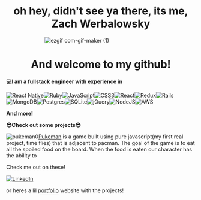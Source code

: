   
<h1 align="center">  oh hey, didn't see ya there, its me, Zach Werbalowsky </h1>
 
&nbsp;&nbsp;&nbsp;&nbsp;&nbsp;&nbsp;&nbsp;&nbsp;&nbsp;&nbsp;&nbsp;&nbsp;&nbsp;&nbsp;&nbsp;&nbsp;&nbsp;&nbsp;&nbsp;&nbsp;&nbsp;&nbsp;&nbsp;&nbsp;&nbsp; ![ezgif com-gif-maker (1)](https://user-images.githubusercontent.com/87534348/166334064-cc48d040-a239-4f7b-aa83-65a60a0f128f.gif)


<h1 align="center"> And welcome to my github! </h1>


💻**I am a fullstack engineer with experience in**

![React Native](https://img.shields.io/badge/React%20Native-%2361DAFB.svg?style=for-the-badge&logo=react&logoColor=black)![Ruby](https://img.shields.io/badge/ruby-%23CC342D.svg?style=for-the-badge&logo=ruby&logoColor=white)![JavaScript](https://img.shields.io/badge/javascript-%23323330.svg?style=for-the-badge&logo=javascript&logoColor=%23F7DF1E)![CSS3](https://img.shields.io/badge/css3-%231572B6.svg?style=for-the-badge&logo=css3&logoColor=white)![React](https://img.shields.io/badge/react-%2320232a.svg?style=for-the-badge&logo=react&logoColor=%2361DAFB)![Redux](https://img.shields.io/badge/redux-%23593d88.svg?style=for-the-badge&logo=redux&logoColor=white)![Rails](https://img.shields.io/badge/rails-%23CC0000.svg?style=for-the-badge&logo=ruby-on-rails&logoColor=white)![MongoDB](https://img.shields.io/badge/MongoDB-%234ea94b.svg?style=for-the-badge&logo=mongodb&logoColor=white)![Postgres](https://img.shields.io/badge/postgres-%23316192.svg?style=for-the-badge&logo=postgresql&logoColor=white)![SQLite](https://img.shields.io/badge/sqlite-%2307405e.svg?style=for-the-badge&logo=sqlite&logoColor=white)![jQuery](https://img.shields.io/badge/jquery-%230769AD.svg?style=for-the-badge&logo=jquery&logoColor=white)![NodeJS](https://img.shields.io/badge/node.js-6DA55F?style=for-the-badge&logo=node.js&logoColor=white)![AWS](https://img.shields.io/badge/AWS-%23FF9900.svg?style=for-the-badge&logo=amazon-aws&logoColor=white)

**And more!**

**😎Check out some projects😎**































![pukeman0](https://user-images.githubusercontent.com/87534348/166331283-02e53e9b-98a5-4ea8-b100-5e832a2aa34d.png)[Pukeman](https://zwerbo.github.io/Javascript-Project/) is a game built using pure javascript(my first real project, time flies) that is adjacent to pacman. The goal of the game is to eat all the spoiled food on the board. When the food is eaten our character has the ability to 


Check me out on these!

[![LinkedIn](https://img.shields.io/badge/linkedin-%230077B5.svg?style=for-the-badge&logo=linkedin&logoColor=white)](https://www.linkedin.com/in/zach-werbalowsky-00a466237/)

or heres a lil [portfolio](https://zwerbo.github.io/Personal-Site/) website with the projects!


<!--
**ZWerbo/Zwerbo** is a ✨ _special_ ✨ repository because its `README.md` (this file) appears on your GitHub profile.

Here are some ideas to get you started:

- 🔭 I’m currently working on ...
- 🌱 I’m currently learning ...
- 👯 I’m looking to collaborate on ...
- 🤔 I’m looking for help with ...
- 💬 Ask me about ...
- 📫 How to reach me: ...
- 😄 Pronouns: ...
- ⚡ Fun fact: ...
-->
